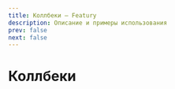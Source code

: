 ```yaml
---
title: Коллбеки — Featury
description: Описание и примеры использования
prev: false
next: false
---
```


# Коллбеки
